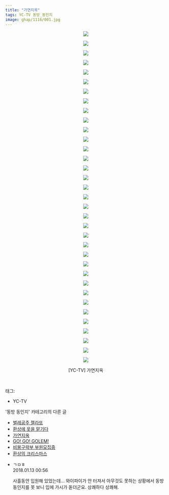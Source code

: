 ```yaml
---
title: "가연지옥"
tags: YC-TV 동방_동인지
image: ghap/1116/001.jpg
---
```

<div class="article">
<p style="text-align: center; clear: none; float: none;"><img src="{{ site.nasurl }}/ghap/1116/001.jpg"/></p>
<p style="text-align: center; clear: none; float: none;"><img src="{{ site.nasurl }}/ghap/1116/002.jpg"/></p>
<p style="text-align: center; clear: none; float: none;"><img src="{{ site.nasurl }}/ghap/1116/003.jpg"/></p>
<p style="text-align: center; clear: none; float: none;"><img src="{{ site.nasurl }}/ghap/1116/004.jpg"/></p>
<p style="text-align: center; clear: none; float: none;"><img src="{{ site.nasurl }}/ghap/1116/005.jpg"/></p>
<p style="text-align: center; clear: none; float: none;"><img src="{{ site.nasurl }}/ghap/1116/006.jpg"/></p>
<p style="text-align: center; clear: none; float: none;"><img src="{{ site.nasurl }}/ghap/1116/007.jpg"/></p>
<p style="text-align: center; clear: none; float: none;"><img src="{{ site.nasurl }}/ghap/1116/008.jpg"/></p>
<p style="text-align: center; clear: none; float: none;"><img src="{{ site.nasurl }}/ghap/1116/009.jpg"/></p>
<p style="text-align: center; clear: none; float: none;"><img src="{{ site.nasurl }}/ghap/1116/010.jpg"/></p>
<p style="text-align: center; clear: none; float: none;"><img src="{{ site.nasurl }}/ghap/1116/011.jpg"/></p>
<p style="text-align: center; clear: none; float: none;"><img src="{{ site.nasurl }}/ghap/1116/012.jpg"/></p>
<p style="text-align: center; clear: none; float: none;"><img src="{{ site.nasurl }}/ghap/1116/013.jpg"/></p>
<p style="text-align: center; clear: none; float: none;"><img src="{{ site.nasurl }}/ghap/1116/014.jpg"/></p>
<p style="text-align: center; clear: none; float: none;"><img src="{{ site.nasurl }}/ghap/1116/015.jpg"/></p>
<p style="text-align: center; clear: none; float: none;"><img src="{{ site.nasurl }}/ghap/1116/016.jpg"/></p>
<p style="text-align: center; clear: none; float: none;"><img src="{{ site.nasurl }}/ghap/1116/017.jpg"/></p>
<p style="text-align: center; clear: none; float: none;"><img src="{{ site.nasurl }}/ghap/1116/018.jpg"/></p>
<p style="text-align: center; clear: none; float: none;"><img src="{{ site.nasurl }}/ghap/1116/019.jpg"/></p>
<p style="text-align: center; clear: none; float: none;"><img src="{{ site.nasurl }}/ghap/1116/020.jpg"/></p>
<p style="text-align: center; clear: none; float: none;"><img src="{{ site.nasurl }}/ghap/1116/021.jpg"/></p>
<p style="text-align: center; clear: none; float: none;"><img src="{{ site.nasurl }}/ghap/1116/022.jpg"/></p>
<p style="text-align: center; clear: none; float: none;"><img src="{{ site.nasurl }}/ghap/1116/023.jpg"/></p>
<p style="text-align: center; clear: none; float: none;"><img src="{{ site.nasurl }}/ghap/1116/024.jpg"/></p>
<p style="text-align: center; clear: none; float: none;"><img src="{{ site.nasurl }}/ghap/1116/025.jpg"/></p>
<p style="text-align: center; clear: none; float: none;"><img src="{{ site.nasurl }}/ghap/1116/026.jpg"/></p>
<p style="text-align: center; clear: none; float: none;"><img src="{{ site.nasurl }}/ghap/1116/027.jpg"/></p>
<p style="text-align: center; clear: none; float: none;"><img src="{{ site.nasurl }}/ghap/1116/028.jpg"/></p>
<p style="text-align: center; clear: none; float: none;"><img src="{{ site.nasurl }}/ghap/1116/029.jpg"/></p>
<p style="text-align: center; clear: none; float: none;"><img src="{{ site.nasurl }}/ghap/1116/030.jpg"/></p>
<p style="text-align: center; clear: none; float: none;"><img src="{{ site.nasurl }}/ghap/1116/031.jpg"/></p>
<p style="text-align: center; clear: none; float: none;"><img src="{{ site.nasurl }}/ghap/1116/032.jpg"/></p>
<p style="text-align: center; clear: none; float: none;"><img src="{{ site.nasurl }}/ghap/1116/033.jpg"/></p>
<p style="text-align: center; clear: none; float: none;"><img src="{{ site.nasurl }}/ghap/1116/034.jpg"/></p>
<p style="text-align: center; clear: none; float: none;"><img src="{{ site.nasurl }}/ghap/1116/035.jpg"/></p>
<p style="text-align: center; clear: none; float: none;">[YC-TV] 가연지옥</p>
<p><br/></p>
</div><div class="tagTrail">
<p>태그: </p>
<ul>
<li>YC-TV</li>
</ul>
</div><div class="another">
<p>'동방 동인지' 카테고리의 다른 글</p>
<ul>
<li><a href="/2016-07-26-ghap_1119">벌레공주 젤라또</a></li>
<li><a href="/2016-07-26-ghap_1117">환상에 옷을 맡기다</a></li>
<li><a href="/2016-07-26-ghap_1116">가연지옥</a></li>
<li><a href="/2016-07-26-ghap_1115">GO! GO! GOLEM!</a></li>
<li><a href="/2016-07-26-ghap_1114">비봉구락부 부원모집중</a></li>
<li><a href="/2016-07-26-ghap_1113">환상의 크리스마스</a></li>
</ul>
</div><div class="cb_module cb_fluid">
<div class="cb_wrt cb_profile">
<div class="comment">
<ul>
<li class="cb_thumb_off" id="comment15173162">
<div class="cb_comment_area">
<div class="cb_info_area">
<div class="cb_section">
<span class="cb_nick_name">ㄱㅁㅎ</span>
</div>
<div class="cb_section">
<span class="cb_date">2018.01.13 00:56 </span>
</div>
</div>
<div class="cb_dsc_comment">
<p class="cb_dsc">
											사흘동안 입원해 있었는데... 와이파이가 안 터져서 아무것도 못하는 상황에서 동방 동인지를 못 보니 입에 가시가 돋더군요. 상쾌하다 상쾌해.
										</p>
</div>
</div></li>
</ul>
</div>
</div><!-- commentList close -->
</div>